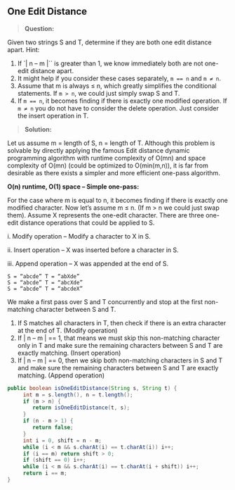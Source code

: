 ## One Edit Distance

> **Question:**

Given two strings S and T, determine if they are both one edit distance apart. Hint:
1. If `| n – m |`` is greater than 1, we know immediately both are not one-edit distance apart.
2. It might help if you consider these cases separately, `m == n` and `m ≠ n`.
3. Assume that m is always ≤ n, which greatly simplifies the conditional statements.
If `m > n`, we could just simply swap S and T.
4. If `m == n`, it becomes finding if there is exactly one modified operation. If `m ≠ n` you do not have to consider the delete operation. Just consider the insert operation in T.

> **Solution:**

Let us assume m = length of S, n = length of T.
Although this problem is solvable by directly applying the famous Edit distance dynamic programming algorithm with runtime complexity of O(mn) and space complexity of O(mn) (could be optimized to O(min(m,n)), it is far from desirable as there exists a simpler and more efficient one-pass algorithm.

**O(n) runtime, O(1) space – Simple one-pass:**

For the case where m is equal to n, it becomes finding if there is exactly one modified
character. Now let’s assume m ≤ n. (If m > n we could just swap them).
Assume X represents the one-edit character. There are three one-edit distance operations
that could be applied to S.

i. Modify operation – Modify a character to X in S.

ii. Insert operation – X was inserted before a character in S.

iii. Append operation – X was appended at the end of S.

    S = “abcde” T = “abXde”
    S = “abcde” T = “abcXde”
    S = “abcde” T = “abcdeX”

We make a first pass over S and T concurrently and stop at the first non-matching character between S and T.
1. If S matches all characters in T, then check if there is an extra character at the end of T. (Modify operation)
2. If | n – m | == 1, that means we must skip this non-matching character only in T and make sure the remaining characters between S and T are exactly matching. (Insert operation)
3. If | n – m | == 0, then we skip both non-matching characters in S and T and make sure the remaining characters between S and T are exactly matching. (Append operation)


```java
public boolean isOneEditDistance(String s, String t) {
     int m = s.length(), n = t.length();
     if (m > n) {
        return isOneEditDistance(t, s);
     }
     if (n - m > 1) {
        return false;
     }
     int i = 0, shift = n - m;
     while (i < m && s.charAt(i) == t.charAt(i)) i++;
     if (i == m) return shift > 0;
     if (shift == 0) i++;
     while (i < m && s.charAt(i) == t.charAt(i + shift)) i++;
     return i == m;
}
```
